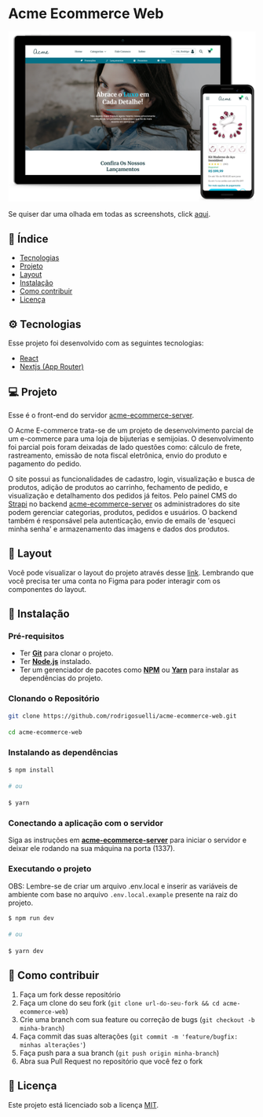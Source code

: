 # Acme Ecommerce Web

![Screenshot](./.github/screenshot.png)

Se quiser dar uma olhada em todas as screenshots, click [aqui](https://drive.google.com/drive/folders/16tzahHdVVxuQcwvtXG-ay40JUAl5g2XL?usp=sharing).

## 📌 Índice

- [Tecnologias](#-tecnologias)
- [Projeto](#-projeto)
- [Layout](#-layout)
- [Instalação](#-instalação)
- [Como contribuir](#-como-contribuir)
- [Licença](#-licença)

## ⚙ Tecnologias

Esse projeto foi desenvolvido com as seguintes tecnologias:

- [React](https://react.dev)
- [Nextjs (App Router)](https://nextjs.org)

## 💻 Projeto

Esse é o front-end do servidor [acme-ecommerce-server](https://github.com/rodrigosuelli/acme-ecommerce-server).

O Acme E-commerce trata-se de um projeto de desenvolvimento parcial de um e-commerce para uma loja de bijuterias e semijoias. O desenvolvimento foi parcial pois foram deixadas de lado questões como: cálculo de frete, rastreamento, emissão de nota fiscal eletrônica, envio do produto e pagamento do pedido.

O site possui as funcionalidades de cadastro, login, visualização e busca de produtos, adição de produtos ao carrinho, fechamento de pedido, e visualização e detalhamento dos pedidos já feitos. Pelo painel CMS do [Strapi](https://strapi.io/) no backend [acme-ecommerce-server](https://github.com/rodrigosuelli/acme-ecommerce-server) os administradores do site podem gerenciar categorias, produtos, pedidos e usuários. O backend também é responsável pela autenticação, envio de emails de 'esqueci minha senha' e armazenamento das imagens e dados dos produtos.

## 🔖 Layout

Você pode visualizar o layout do projeto através desse [link](<https://www.figma.com/design/noR9N7eyd6P8FzB1fWVdhz/ProjetoTCC-(BACKUP)?node-id=194-1330&t=iBITzCyXP0DaoTa6-1>). Lembrando que você precisa ter uma conta no Figma para poder interagir com os componentes do layout.

## 🚀 Instalação

### Pré-requisitos

- Ter [**Git**](https://git-scm.com/) para clonar o projeto.
- Ter [**Node.js**](https://nodejs.org/en/) instalado.
- Ter um gerenciador de pacotes como [**NPM**](https://www.npmjs.com/get-npm) ou [**Yarn**](https://classic.yarnpkg.com/en/) para instalar as dependências do projeto.

### Clonando o Repositório

```bash
git clone https://github.com/rodrigosuelli/acme-ecommerce-web.git

cd acme-ecommerce-web
```

### Instalando as dependências

```bash
$ npm install

# ou

$ yarn
```

### Conectando a aplicação com o servidor

Siga as instruções em [**acme-ecommerce-server**](https://github.com/rodrigosuelli/acme-ecommerce-server) para iniciar o servidor e deixar ele rodando na sua máquina na porta (1337).

### Executando o projeto

OBS: Lembre-se de criar um arquivo .env.local e inserir as variáveis de ambiente com base no arquivo `.env.local.example` presente na raiz do projeto.

```bash
$ npm run dev

# ou

$ yarn dev
```

## 🤔 Como contribuir

1. Faça um fork desse repositório
2. Faça um clone do seu fork (`git clone url-do-seu-fork && cd acme-ecommerce-web`)
3. Crie uma branch com sua feature ou correção de bugs (`git checkout -b minha-branch`)
4. Faça commit das suas alterações (`git commit -m 'feature/bugfix: minhas alterações'`)
5. Faça push para a sua branch (`git push origin minha-branch`)
6. Abra sua Pull Request no repositório que você fez o fork

## 📝 Licença

Este projeto está licenciado sob a licença [MIT](./LICENSE).
